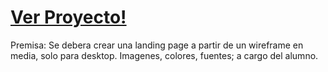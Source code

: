 # <a href="https://landing-desktop-only-nucba-challenge3.vercel.app/" rel="nofollow">Ver Proyecto!</a>

Premisa:
Se debera crear una landing page a partir de un wireframe en media, solo para desktop. Imagenes, colores, fuentes; a cargo del alumno.
